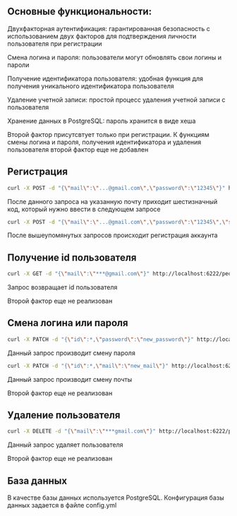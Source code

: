 ## Основные функциональности:
Двухфакторная аутентификация: гарантированная безопасность с использованием двух факторов для подтверждения личности пользователя при регистрации

Смена логина и пароля: пользователи могут обновлять свои логины и пароли

Получение идентификатора пользователя: удобная функция для получения уникального идентификатора пользователя

Удаление учетной записи: простой процесс удаления учетной записи с пользователя

Хранение данных в PostgreSQL: пароль хранится в виде хеша

Второй фактор присутсвтует только при регистрации. К функциям смены логина и пароля, получения идентификатора и удаления пользователя второй фактор еще не добавлен
## Регистрация
```bash
curl -X POST -d "{\"mail\":\"...@gmail.com\",\"password\":\"12345\"}" http://localhost:6222/people
```
После данного запроса на указанную почту приходит шестизначный код, который нужно ввести в следующем запросе
```bash
curl -X POST -d "{\"mail\":\"...@gmail.com\",\"password\":\"12345\",\"second_factor\":******}" http://localhost:6222/people
```
После вышеупомянутых запросов происходит регистрация аккаунта
## Получение id пользователя
```bash
curl -X GET -d "{\"mail\":\"***@gmail.com\"}" http://localhost:6222/people
```
Запрос возвращает id пользователя

Второй фактор еще не реализован
## Смена логина или пароля
```bash
curl -X PATCH -d "{\"id\":*,\"password\":\"new_password\"}" http://localhost:6222/people
```
Данный запрос производит смену пароля
```bash
curl -X PATCH -d "{\"id\":*,\"mail\":\"new_mail\"}" http://localhost:6222/people
```
Данный запрос производит смену почты

Второй фактор еще не реализован
## Удаление пользователя
```bash
curl -X DELETE -d "{\"mail\":\"***gmail.com\"}" http://localhost:6222/people
```
Данный запрос удаляет пользователя

Второй фактор еще не реализован
## База данных
В качестве базы данных используется PostgreSQL. Конфигурация базы данных задается в файле config.yml
